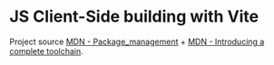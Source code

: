 # JS Client-Side building with Vite

Project source [MDN - Package_management](https://developer.mozilla.org/en-US/docs/Learn/Tools_and_testing/Understanding_client-side_tools/Package_management) + [MDN - Introducing a complete toolchain](https://developer.mozilla.org/en-US/docs/Learn/Tools_and_testing/Understanding_client-side_tools/Introducing_complete_toolchain).

